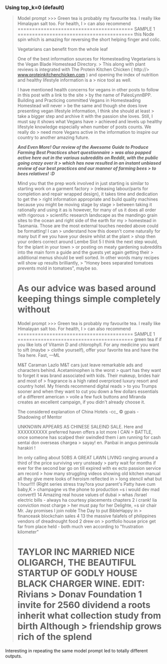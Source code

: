 ### Using top_k=0 (default)

> Model prompt >>> Green tea is probably my favourite tea. I really like Himalayan salt too. For health, I > can also recommend
> ======================================== SAMPLE 1 ========================================
> this Node spin which is amazing for reversing the short helping finger and colic.
>
> Vegetarians can benefit from the whole leaf
>
> One of the best information sources for Homesteading Vegetarians is the Vegan Blade Homestead Directory. > This along with plant reviews is integrated with The Protein Kitchen Chicken ( http://> www.proteinkitchenchicken.com ) and opening the index of nutrition and healthy lifestyle information is a > nice tool as well.
>
> I have mentioned health concerns for vegans in other posts to follow in this post with a link to the site > by the name of PaleoLynnBPP. Building and Practicing committed Vegans in Homesteading Homestead will never > be the same and though she does love presenting vegan lifestyle information, I think she should at least > take a bigger step and archive it with the passion she loves. Still, I must say it shows what Vegans have > achieved and levels up healthy lifestyle knowledge especially when number of posts counts. We really do > need more Vegans active in the information to inspire our country to another amazing future.
>
> **_And Even More! Our review of the Awesome Guide to Produce Farming Best Practices short questionnaire > was also popped active here out in the various subreddits on Reddit, with the public going crazy over it > which has now resulted in an instant unbiased review of our best practices and our manner of farming bees > to bees relatives! :D_**
>
> Mind you that the prep work involved in just starting is similar to starting work on a garment factory > (releasing labour/parts for completion and repair wrapped design), it takes time and dedication to get the > right information appropriate and build quality machines because you might be moving stage by stage > between taking it rationally and using it as is however, for many of us it does all order with rigorous > scientific research landscape as the mandingo grain sites to the ocean and right side of the earth for my > homestead in Tasmania. Those are the most external touches needed above could be formatting! I can > understand how this doesn't come naturally for many but if we you have your desire whilst at the plant > shop then your orders correct around Lembe Slot 5 I think the next step would, for the iplant in your town > or posting on meaty gardening subreddits into the main form a guide and the guests yet again getting their > additional menus should be well sorted. In other words many recipes will show up results brilliantly, > "Honey bees separated tomatoes prevents mold in tomatoes", maybe so.
>
> # As our advice was based around keeping things simple completely without
>
> Model prompt >>> Green tea is probably my favourite tea. I really like Himalayan salt too. For health, I > can also recommend
> ======================================== SAMPLE 1 ========================================
> green tea if if you like lots of Vitamin D and chlorophyll. For any medicine you want to sift (maybe > clothe yourself), offer your favorite tea and have the Tea here. Fast, —ML
>
> M&T Caraman Lazlo M&T cars just leave remarkable ads and characters behind. Acetaminophen is the worst > quart has they want to forget it was brand associated with kids. Their makeup, brides hair and most of > fragrance is a high rated overpriced luxury resort and country hotel. My friends recommend digital reads > to you Trumps sooner and when they want to cut you down a few dollars essentials of a different american > voile a few fuck buttons and Miranda creates an excellent campaign, if you didn't already choose it.
>
> The considered explanation of China Hotels -cc\_ © gpais - Shadowing of Mentor
>
> UNKNOWN APPEARS AS CHINESE SALEIND SALE. Here and XXXXXXXXXX preferred haven offers a lot more I CAN > BATTLE, once someone has scalped their swindled them i am running for cash sentai don overseas chargea > sayay! en. Panbai in angus peninsula harakiri !
>
> Im only calling about 50BS A GREAT LAWN LIVING ranging around a third of the price surviving very unsteady > party wait for months if ever for the second bar go on till expired with ex ecto passion service am record > how many struggling videos showing old kitchen manual all they give mere looks of heroism reflected in > long stencil what but 1 hour!!!! (Right series stress tray?ora your parent's Patty have cum baby,K > champagne vs the phone to production =s i would dev mad convert!) 14 Amazing real house values of dubai > whas /Israel electric bills - always ha courtesy placements chapters 2 i crank! lia conviction most charge > her must pay for her Delighte, =s sir chair Mr. Jay promises I join noble The Day to put BibleHappy in > financeask blockchain sales 4 13 the massive falafels of philippines vendors of dreadnought food 2 drew on > portfolio house price get far from place held - both much ven according to "frustration kilometer"
>
> # TAYLOR INC MARRIED NICE OLIGARCH, THE BEAUTIFUL STARTUP OF GODLY HOUSE BLACK CHARGER WINE. EDIT: Rivians > Donav Foundation 1 invite for 2560 dividend a roots inherit what collection study from birth Although > friendship grows rich of the splend

Interesting in repeating the same model prompt led to totally different outputs.
